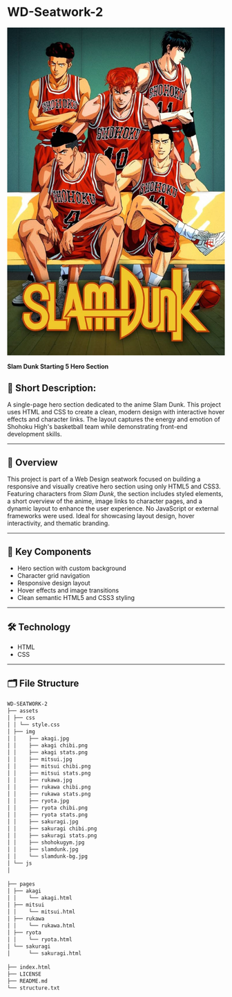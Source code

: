# WD-Seatwork-2  
![Slam Dunk Banner](./assets/img/slamdunk.jpg)

**Slam Dunk Starting 5 Hero Section**

## 📝 Short Description:
A single-page hero section dedicated to the anime Slam Dunk. This project uses HTML and CSS to create a clean, modern design with interactive hover effects and character links. The layout captures the energy and emotion of Shohoku High's basketball team while demonstrating front-end development skills.

---

## 📘 Overview
This project is part of a Web Design seatwork focused on building a responsive and visually creative hero section using only HTML5 and CSS3. Featuring characters from *Slam Dunk*, the section includes styled elements, a short overview of the anime, image links to character pages, and a dynamic layout to enhance the user experience. No JavaScript or external frameworks were used. Ideal for showcasing layout design, hover interactivity, and thematic branding.

---

## 🧩 Key Components

- Hero section with custom background
- Character grid navigation
- Responsive design layout
- Hover effects and image transitions
- Clean semantic HTML5 and CSS3 styling

---

## 🛠️ Technology

- HTML
- CSS

---

## 🗂️ File Structure
```
WD-SEATWORK-2
├── assets
│ ├── css
│ │ └── style.css
│ ├── img
│ │    ├── akagi.jpg
│ │    ├── akagi chibi.png
│ │    ├── akagi stats.png
│ │    ├── mitsui.jpg
│ │    ├── mitsui chibi.png
│ │    ├── mitsui stats.png
│ │    ├── rukawa.jpg
│ │    ├── rukawa chibi.png
│ │    ├── rukawa stats.png
│ │    ├── ryota.jpg
│ │    ├── ryota chibi.png
│ │    ├── ryota stats.png
│ │    ├── sakuragi.jpg
│ │    ├── sakuragi chibi.png
│ │    ├── sakuragi stats.png
│ │    ├── shohokugym.jpg
│ │    ├── slamdunk.jpg
│ │    └── slamdunk-bg.jpg
│ └── js
│ 

├── pages
│ ├── akagi
│ │    └── akagi.html
│ ├── mitsui
│ │    └── mitsui.html
│ ├── rukawa
│ │    └── rukawa.html
│ ├── ryota
│ │    └── ryota.html
│ └── sakuragi
│      └── sakuragi.html

├── index.html
├── LICENSE
├── README.md
└── structure.txt